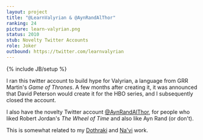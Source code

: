 ```yaml
---
layout: project
title: "@LearnValyrian & @AynRandAlThor"
ranking: 24
picture: learn-valyrian.png
status: 2010
stub: Novelty Twitter Accounts
role: Joker
outbound: https://twitter.com/learnvalyrian
---
```

{% include JB/setup %}

I ran this twitter account to build hype for Valyrian, a language from GRR Martin's _Game of Thrones_. A few months after creating it, it was announced that David Peterson would create it for the HBO series, and I subsequently closed the account.

I also have the novelty Twitter account [@AynRandAlThor](https://twitter.com/AynRandAlThor), for people who liked Robert Jordan's _The Wheel of Time_ and also like Ayn Rand (or don't).

This is somewhat related to my [Dothraki](../dothraki) and [Na'vi](../learn-navi) work.
